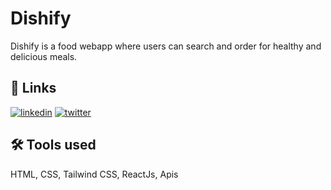 # Dishify

Dishify is a food webapp where users can search and order for healthy and delicious meals.

## 🔗 Links

[![linkedin](https://img.shields.io/badge/linkedin-0A66C2?style=for-the-badge&logo=linkedin&logoColor=white)](https://www.linkedin.com/in/wisdom-c-esinwoke-972600218)
[![twitter](https://img.shields.io/badge/twitter-1DA1F2?style=for-the-badge&logo=twitter&logoColor=white)](https://twitter.com/wiz_piration)

## 🛠 Tools used

HTML, CSS, Tailwind CSS, ReactJs, Apis
